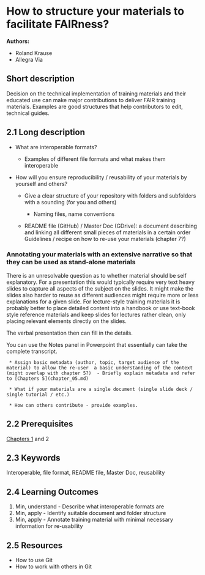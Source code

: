 # How to structure your materials   to facilitate FAIRness?

**Authors:**

- Roland Krause
- Allegra Via

## Short description

Decision on the technical implementation of training materials and their educated use can make major contributions to deliver FAIR training materials. 
Examples are good structures that help contributors to edit, technical guides.

## 2.1 Long description
 * What are interoperable formats?

     * Examples of different file formats and what makes them interoperable

 * How will you ensure reproducibility / reusability of your materials by yourself and others?

    * Give a clear structure of your repository with folders and subfolders with a sounding (for you and others) 
         * Naming files, name conventions

     * README file (GitHub) / Master Doc (GDrive): a document describing and linking all different small pieces of materials in a certain order
Guidelines / recipe on how to re-use your materials (chapter 7?)

### Annotating your materials with an extensive narrative so that they can be used as stand-alone materials
There is an unresolvable question as to whether material should be self explanatory. 
For a presentation this would typically require very text heavy slides to capture all aspects of the subject on the slides.
It might make the slides also harder to reuse as different audiences might require more or less explanations for a given slide.
For lecture-style training materials it is probably better to place detailed content into a handbook or use text-book style reference materials and keep slides for lectures rather clean, only placing relevant elements directly on the slides.

The verbal presentation then can fill in the details. 

You can use the Notes panel in Powerpoint that essentially can take the complete transcript. 


     * Assign basic metadata (author, topic, target audience of the material) to allow the re-user  a basic understanding of the context (might overlap with chapter 5?)  - Briefly explain metadata and refer to [Chapters 5](chapter_05.md)

     * What if your materials are a single document (single slide deck / single tutorial / etc.)

     * How can others contribute - provide examples.


## 2.2 Prerequisites
[Chapters 1](chapter_01.md) and 2

## 2.3 Keywords
Interoperable, file format, README file, Master Doc, reusability 

## 2.4 Learning Outcomes
 1. Min, understand - Describe what interoperable formats are
 2. Min, apply - Identify suitable document and folder structure 
 3. Min, apply - Annotate training material with minimal necessary information for re-usability



## 2.5 Resources

 * How to use Git
 * How to work with others in Git
